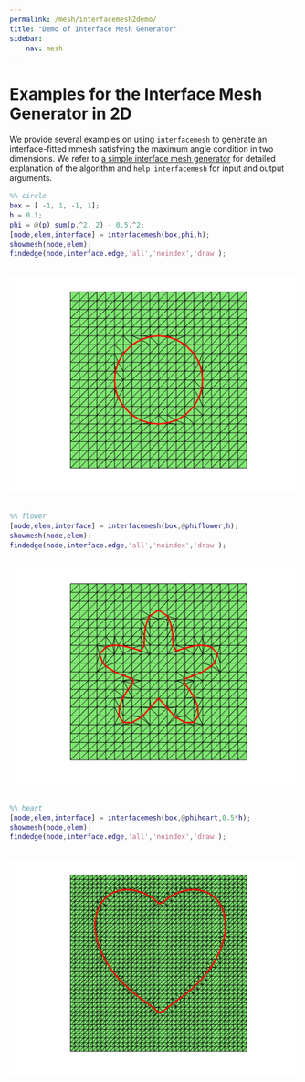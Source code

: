 ```yaml
---
permalink: /mesh/interfacemesh2demo/
title: "Demo of Interface Mesh Generator"
sidebar:
    nav: mesh
---
```




# Examples for the Interface Mesh Generator in 2D

We provide several examples on using `interfacemesh` to generate an interface-fitted mmesh satisfying the maximum angle condition in two dimensions. We refer to [a simple interface mesh generator](interfacemeshdoc.html) for detailed explanation of the algorithm and `help interfacemesh` for input and output arguments.


```matlab
%% circle
box = [ -1, 1, -1, 1];
h = 0.1;
phi = @(p) sum(p.^2, 2) - 0.5.^2;
[node,elem,interface] = interfacemesh(box,phi,h);
showmesh(node,elem);
findedge(node,interface.edge,'all','noindex','draw');
```


​    
![png](interfacemesh2demo_files/interfacemesh2demo_1_0.png)
​    



```matlab
%% flower
[node,elem,interface] = interfacemesh(box,@phiflower,h);
showmesh(node,elem);
findedge(node,interface.edge,'all','noindex','draw');
```


​    
![png](interfacemesh2demo_files/interfacemesh2demo_2_0.png)
​    



```matlab
%% heart
[node,elem,interface] = interfacemesh(box,@phiheart,0.5*h);
showmesh(node,elem);
findedge(node,interface.edge,'all','noindex','draw');
```


​    
![png](interfacemesh2demo_files/interfacemesh2demo_3_0.png)
​    

